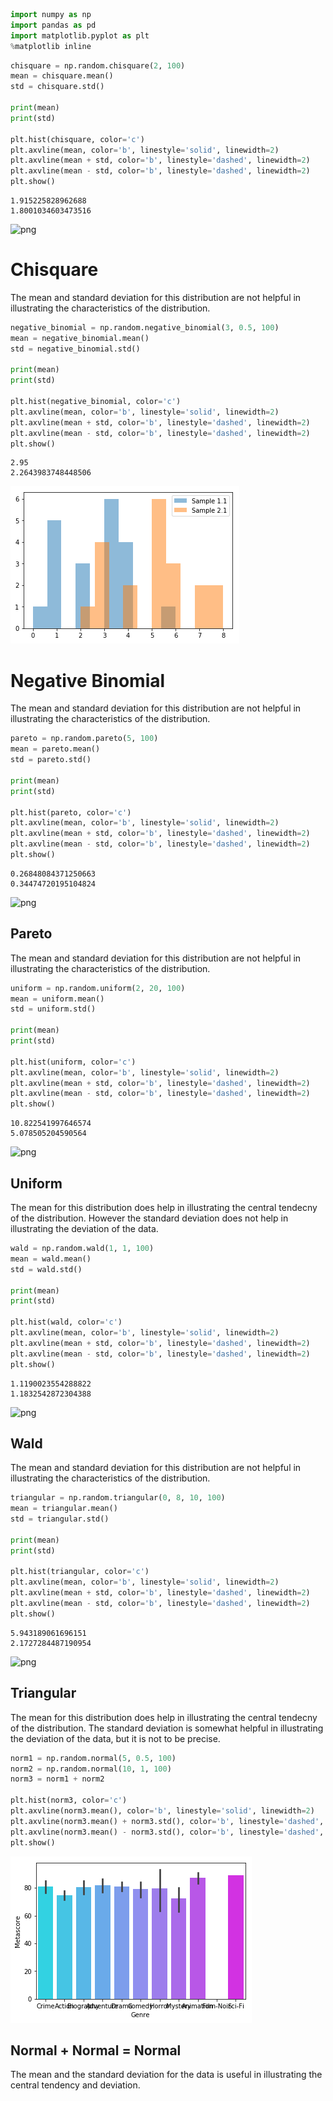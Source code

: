 

```python
import numpy as np
import pandas as pd
import matplotlib.pyplot as plt
%matplotlib inline
```


```python
chisquare = np.random.chisquare(2, 100)
mean = chisquare.mean()
std = chisquare.std()

print(mean)
print(std)

plt.hist(chisquare, color='c')
plt.axvline(mean, color='b', linestyle='solid', linewidth=2)
plt.axvline(mean + std, color='b', linestyle='dashed', linewidth=2)
plt.axvline(mean - std, color='b', linestyle='dashed', linewidth=2)
plt.show()
```

    1.915225828962688
    1.8001034603473516



![png](output_1_1.png)


# Chisquare
The mean and standard deviation for this distribution are not helpful in illustrating the characteristics of the distribution.


```python
negative_binomial = np.random.negative_binomial(3, 0.5, 100)
mean = negative_binomial.mean()
std = negative_binomial.std()

print(mean)
print(std)

plt.hist(negative_binomial, color='c')
plt.axvline(mean, color='b', linestyle='solid', linewidth=2)
plt.axvline(mean + std, color='b', linestyle='dashed', linewidth=2)
plt.axvline(mean - std, color='b', linestyle='dashed', linewidth=2)
plt.show()
```

    2.95
    2.2643983748448506



![png](output_3_1.png)


# Negative Binomial
The mean and standard deviation for this distribution are not helpful in illustrating the characteristics of the distribution.


```python
pareto = np.random.pareto(5, 100)
mean = pareto.mean()
std = pareto.std()

print(mean)
print(std)

plt.hist(pareto, color='c')
plt.axvline(mean, color='b', linestyle='solid', linewidth=2)
plt.axvline(mean + std, color='b', linestyle='dashed', linewidth=2)
plt.axvline(mean - std, color='b', linestyle='dashed', linewidth=2)
plt.show()
```

    0.26848084371250663
    0.34474720195104824



![png](output_5_1.png)


## Pareto
The mean and standard deviation for this distribution are not helpful in illustrating the characteristics of the distribution.


```python
uniform = np.random.uniform(2, 20, 100)
mean = uniform.mean()
std = uniform.std()

print(mean)
print(std)

plt.hist(uniform, color='c')
plt.axvline(mean, color='b', linestyle='solid', linewidth=2)
plt.axvline(mean + std, color='b', linestyle='dashed', linewidth=2)
plt.axvline(mean - std, color='b', linestyle='dashed', linewidth=2)
plt.show()
```

    10.822541997646574
    5.078505204590564



![png](output_7_1.png)


## Uniform
The mean for this distribution does help in illustrating the central tendecny of the distribution. However the standard deviation does not help in illustrating the deviation of the data. 


```python
wald = np.random.wald(1, 1, 100)
mean = wald.mean()
std = wald.std()

print(mean)
print(std)

plt.hist(wald, color='c')
plt.axvline(mean, color='b', linestyle='solid', linewidth=2)
plt.axvline(mean + std, color='b', linestyle='dashed', linewidth=2)
plt.axvline(mean - std, color='b', linestyle='dashed', linewidth=2)
plt.show()
```

    1.1190023554288822
    1.1832542872304388



![png](output_9_1.png)


## Wald
The mean and standard deviation for this distribution are not helpful in illustrating the characteristics of the distribution.


```python
triangular = np.random.triangular(0, 8, 10, 100)
mean = triangular.mean()
std = triangular.std()

print(mean)
print(std)

plt.hist(triangular, color='c')
plt.axvline(mean, color='b', linestyle='solid', linewidth=2)
plt.axvline(mean + std, color='b', linestyle='dashed', linewidth=2)
plt.axvline(mean - std, color='b', linestyle='dashed', linewidth=2)
plt.show()
```

    5.943189061696151
    2.1727284487190954



![png](output_11_1.png)


## Triangular
The mean for this distribution does help in illustrating the central tendecny of the distribution. The standard deviation is somewhat helpful in illustrating the deviation of the data, but it is not to be precise. 


```python
norm1 = np.random.normal(5, 0.5, 100)
norm2 = np.random.normal(10, 1, 100)
norm3 = norm1 + norm2

plt.hist(norm3, color='c')
plt.axvline(norm3.mean(), color='b', linestyle='solid', linewidth=2)
plt.axvline(norm3.mean() + norm3.std(), color='b', linestyle='dashed', linewidth=2)
plt.axvline(norm3.mean() - norm3.std(), color='b', linestyle='dashed', linewidth=2)
plt.show()
```


![png](output_13_0.png)


## Normal + Normal = Normal
The mean and the standard deviation for the data is useful in illustrating the central tendency and deviation. 
